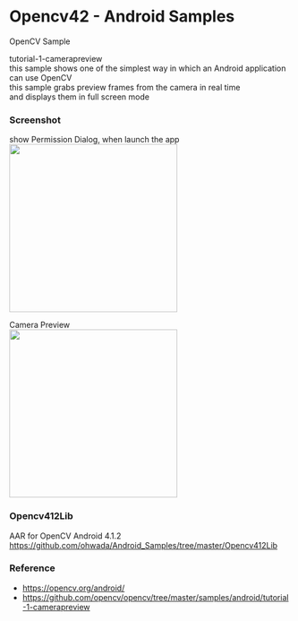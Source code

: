 Opencv42 - Android Samples
===============

OpenCV Sample <br/>

tutorial-1-camerapreview <br/>
this sample shows one of the simplest way in which an Android application can use OpenCV <br/>
this sample grabs preview frames from the camera in real time  <br/>
and displays them in full screen mode  <br/>


### Screenshot <br/>
show Permission Dialog, when launch the app <br/>
<image src="https://raw.githubusercontent.com/ohwada/Android_Samples/master/Opencv42/screenshot/opencv42_camera_permission.png" width="300" /><br/>


Camera Preview <br/>
<image src="https://raw.githubusercontent.com/ohwada/Android_Samples/master/Opencv42/screenshot/opencv42_preview.png" width="300" /><br/>


### Opencv412Lib <br/>
AAR for OpenCV Android 4.1.2 <br/>
https://github.com/ohwada/Android_Samples/tree/master/Opencv412Lib <br/>

### Reference <br/>
- https://opencv.org/android/
- https://github.com/opencv/opencv/tree/master/samples/android/tutorial-1-camerapreview

